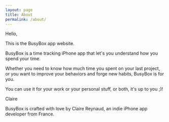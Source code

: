 ```yaml
---
layout: page
title: About
permalink: /about/
---
```


Hello,

This is the BusyBox app website.

BusyBox is a time tracking iPhone app that let's you understand how you spend your time.

Whether you need to know how much time you spent on your last project, or you want to improve your behaviors and forge new habits, BusyBox is for you.

You can use it for your work or your personal stuff, or both, it's up to you ;)!

Claire

BusyBox is crafted with love by Claire Reynaud, an indie iPhone app developer from France.

